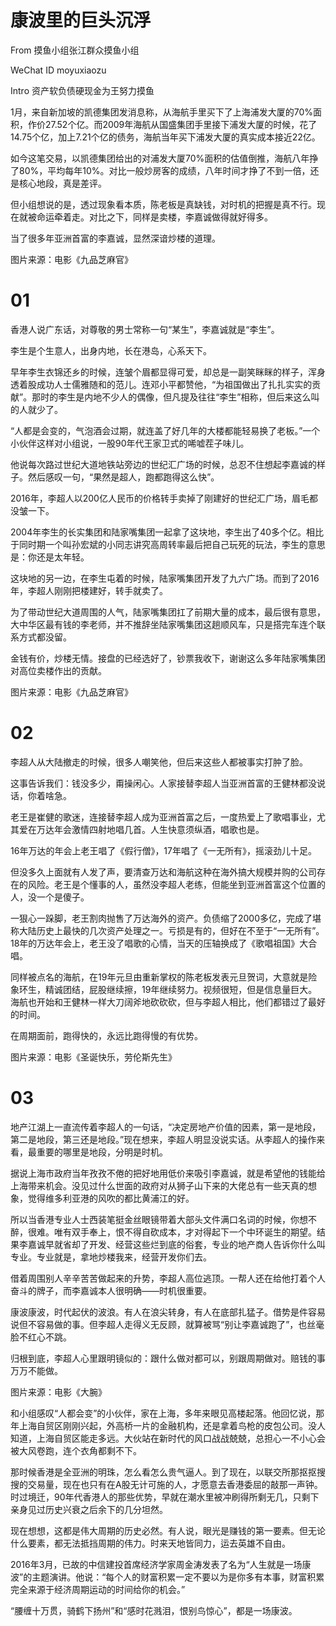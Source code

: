 # 康波里的巨头沉浮

From  摸鱼小组张江群众摸鱼小组

WeChat ID moyuxiaozu

Intro 资产软负债硬现金为王努力摸鱼


1月，来自新加坡的凯德集团发消息称，从海航手里买下了上海浦发大厦的70%面积，作价27.52个亿。而2009年海航从国盛集团手里接下浦发大厦的时候，花了14.75个亿，加上7.21个亿的债务，海航当年买下浦发大厦的真实成本接近22亿。

如今这笔交易，以凯德集团给出的对浦发大厦70%面积的估值倒推，海航八年挣了80%，平均每年10%。对比一般炒房客的成绩，八年时间才挣了不到一倍，还是核心地段，真是差评。

但小组想说的是，透过现象看本质，陈老板是真缺钱，对时机的把握是真不行。现在就被命运牵着走。对比之下，同样是卖楼，李嘉诚做得就好得多。

当了很多年亚洲首富的李嘉诚，显然深谙炒楼的道理。

图片来源：电影《九品芝麻官》

# 01

香港人说广东话，对尊敬的男士常称一句“某生”，李嘉诚就是“李生”。

李生是个生意人，出身内地，长在港岛，心系天下。

早年李生衣锦还乡的时候，连皱个眉都显得可爱，却总是一副笑眯眯的样子，浑身透着股成功人士儒雅随和的范儿。连邓小平都赞他，“为祖国做出了扎扎实实的贡献”。那时的李生是内地不少人的偶像，但凡提及往往“李生”相称，但后来这么叫的人就少了。

“人都是会变的，气泡酒会过期，就连盖了好几年的大楼都能轻易换了老板。”一个小伙伴这样对小组说，一股90年代王家卫式的唏嘘茬子味儿。

他说每次路过世纪大道地铁站旁边的世纪汇广场的时候，总忍不住想起李嘉诚的样子。然后感叹一句，“果然是超人，跑都跑得这么快”。

2016年，李超人以200亿人民币的价格转手卖掉了刚建好的世纪汇广场，眉毛都没皱一下。

2004年李生的长实集团和陆家嘴集团一起拿了这块地，李生出了40多个亿。相比于同时期一个叫孙宏斌的小同志讲究高周转率最后把自己玩死的玩法，李生的意思是：你还是太年轻。

这块地的另一边，在李生屯着的时候，陆家嘴集团开发了九六广场。而到了2016年，李超人刚刚把楼建好，转手就卖了。

为了带动世纪大道周围的人气，陆家嘴集团扛了前期大量的成本，最后很有意思，大中华区最有钱的李老师，并不推辞坐陆家嘴集团这趟顺风车，只是搭完车连个联系方式都没留。

金钱有价，炒楼无情。接盘的已经选好了，钞票我收下，谢谢这么多年陆家嘴集团对高位卖楼作出的贡献。

图片来源：电影《九品芝麻官》

# 02

李超人从大陆撤走的时候，很多人嘲笑他，但后来这些人都被事实打肿了脸。

这事告诉我们：钱没多少，甭操闲心。人家接替李超人当亚洲首富的王健林都没说话，你着啥急。

老王是崔健的歌迷，连接替李超人成为亚洲首富之后，一度热爱上了歌唱事业，尤其爱在万达年会激情四射地唱几首。人生快意须纵酒，唱歌也是。

16年万达的年会上老王唱了《假行僧》，17年唱了《一无所有》，摇滚劲儿十足。

但没多久上面就有人发了声，要清查万达和海航这种在海外搞大规模并购的公司存在的风险。老王是个懂事的人，虽然没李超人老练，但能坐到亚洲首富这个位置的人，没一个是傻子。

一狠心一跺脚，老王割肉抛售了万达海外的资产。负债缩了2000多亿，完成了堪称大陆历史上最快的几次资产处理之一。亏损是有的，但好在不至于“一无所有”。18年的万达年会上，老王没了唱歌的心情，当天的压轴换成了《歌唱祖国》大合唱。

同样被点名的海航，在19年元旦由重新掌权的陈老板发表元旦贺词，大意就是险象环生，精诚团结，屁股继续擦，19年继续努力。视频很短，但是信息量巨大。海航也开始和王健林一样大刀阔斧地砍砍砍，但与李超人相比，他们都错过了最好的时间。

在周期面前，跑得快的，永远比跑得慢的有优势。

图片来源：电影《圣诞快乐，劳伦斯先生》

# 03

地产江湖上一直流传着李超人的一句话，“决定房地产价值的因素，第一是地段，第二是地段，第三还是地段。”现在想来，李超人明显没说实话。从李超人的操作来看，最重要的哪里是地段，分明是时机。

据说上海市政府当年孜孜不倦的把好地用低价来吸引李嘉诚，就是希望他的钱能给上海带来机会。没见过什么世面的政府对从狮子山下来的大佬总有一些天真的想象，觉得维多利亚港的风吹的都比黄浦江的好。

所以当香港专业人士西装笔挺金丝眼镜带着大部头文件满口名词的时候，你想不醉，很难。唯有双手奉上，恨不得自砍成本，才对得起下一个中环诞生的期望。结果李嘉诚早就省却了开发、经营这些烂到底的俗套，专业的地产商人告诉你什么叫专业。专业就是，拿地炒楼我来，经营开发你们去。 

借着周围别人辛辛苦苦做起来的升势，李超人高位逃顶。一帮人还在给他打着个人奋斗的牌子，而李嘉诚本人很明确——时机很重要。

康波康波，时代起伏的波浪。有人在浪尖转身，有人在底部扎猛子。借势是件容易说但不容易做的事。但李超人走得义无反顾，就算被骂“别让李嘉诚跑了”，也丝毫脸不红心不跳。

归根到底，李超人心里跟明镜似的：跟什么做对都可以，别跟周期做对。赔钱的事万万不能做。

图片来源：电影《大腕》

和小组感叹“人都会变”的小伙伴，家在上海，多年来眼见高楼起落。他回忆说，那年上海自贸区刚刚兴起，外高桥一片的金融机构，还是拿着鸟枪的皮包公司。没人知道，上海自贸区能走多远。大伙站在新时代的风口战战兢兢，总担心一不小心会被大风卷跑，连个衣角都剩不下。

那时候香港是全亚洲的明珠，怎么看怎么贵气逼人。到了现在，以联交所那抠抠搜搜的交易量，现在也只有在A股无计可施的人，才愿意去香港委屈的敲那一声钟。时过境迁，90年代香港人的那些优势，早就在潮水里被冲刷得所剩无几，只剩下亲身见过历史兴衰之后余下的几分坦然。

现在想想，这都是伟大周期的历史必然。有人说，眼光是赚钱的第一要素。但无论什么要素，都无法抵挡周期的伟力。时来天地皆同力，运去英雄不自由。

2016年3月，已故的中信建投首席经济学家周金涛发表了名为“人生就是一场康波”的主题演讲。他说：“每个人的财富积累一定不要以为是你多有本事，财富积累完全来源于经济周期运动的时间给你的机会。”

“腰缠十万贯，骑鹤下扬州”和“感时花溅泪，恨别鸟惊心”，都是一场康波。

